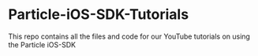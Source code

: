 # Particle-iOS-SDK-Tutorials
This repo contains all the files and code for our YouTube tutorials on using the Particle iOS-SDK
